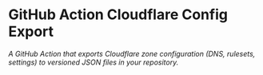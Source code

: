 # GitHub Action Cloudflare Config Export

_A GitHub Action that exports Cloudflare zone configuration (DNS, rulesets, settings) to versioned JSON files in your repository._
